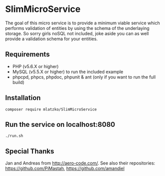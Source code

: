 # SlimMicroService
The goal of this micro service is to provide a minimum viable service which performs validation of entities by using the schema of the underlaying storage. So sorry girls noSQL not included, joke aside you can as well provide a validation schema for your entities.
## Requirements
* PHP (v5.6.X or higher)
* MySQL (v5.5.X or higher) to run the included example
* phpcpd, phpcs, phpdoc, phpunit & ant (only if you want to run the full build)
## Installation
```
composer require mlatzko/SlimMicroService
```
## Run the service on localhost:8080
```
./run.sh
```
## Special Thanks
Jan and Andreas from http://aero-code.com/. See also their repositories: https://github.com/PiMastah, https://github.com/amandiel
